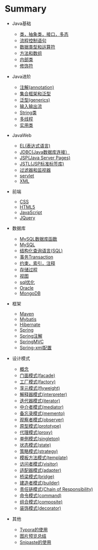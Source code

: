 # Summary



* Java基础
    * [类，抽象类，接口，多态](basic/class.md)
    * [流程控制语句](basic/controlStatement.md)
    * [数据类型和运算符](basic/datatype.md)
    * [方法和数组](basic/function.md)
    * [内部类](basic/innerClass.md)
    * [修饰符](basic/modifier.md)

* Java进阶
    * [注解(annotation)](advanced/annotation.md)
    * [集合框架和泛型](advanced/collection.md)
    * [泛型(generics)](advanced/generics.md)
    * [输入输出流](advanced/IO.md)
    * [String类](advanced/string.md)
    * [多线程](advanced/thread.md)
    * [实用类](advanced/usefulClass.md)

* JavaWeb
    * [EL(表达式语言)](javaWeb/ELexperssion.md)
    * [JDBC(Java数据库连接）](javaWeb/JDBC.md)
    * [JSP(Java Server Pages)](javaWeb/jsp.md)
    * [JSTL(JSP标准标签库)](javaWeb/JSTL.md)
    * [过滤器和监视器](javaWeb/Listener&Fiter.md)
    * [servlet](javaWeb/servlet.md)
    * [XML](javaWeb/xml.md)

* 前端
    * [CSS](front_end/CSS.md)
    * [HTML5](front_end/html.md)
    * [JavaScript](front_end/JavaScript.md)
    * [JQuery](front_end/JQuery.md)

* 数据库
    * [MySQL数据库函数](database/function.md)
    * [MySQL](database/MySQL.md)
    * [结构化查询语言(SQL)](database/SQL.md)
    * [事务Transaction](database/transaction.md)
    * [约束，索引，注释](database/constraint.md)
    * [存储过程](database/procedure.md)
    * [视图](database/view.md)
    * [sql优化](database/SQLoptimization.md)
    * [Oracle](database/Oracle.md)
    * [MongoDB](database/MongoDB.md)

* 框架
    * [Maven](framework/maven.md)
    * [Mybatis](framework/Mybatis.md)
    * [Hibernate](framework/Hibernate.md)
    * [Spring](framework/Spring.md)
    * [Spring注解](framework/springanno.md)
    * [SpringMVC](framework/SpringMVC.md)
    * [Spring-xml配置](framework/Springxml.md)
  
* 设计模式
    * [概念](DesignPatterns/designPatterns.md)
    * [门面模式(facade)](DesignPatterns/facade.md)
    * [工厂模式(factory)](DesignPatterns/factory.md)
    * [享元模式(flyweight)](DesignPatterns/flyweight.md)
    * [解释器模式(interpreter)](DesignPatterns/interpreter.md)
    * [迭代器模式(iterator)](DesignPatterns/iterator.md)
    * [中介者模式(mediator)](DesignPatterns/mediator.md)
    * [备忘录模式(memento)](DesignPatterns/memento.md)
    * [观察者模式(observer)](DesignPatterns/observer.md)
    * [原型模式(prototype)](DesignPatterns/prototype.md)
    * [代理模式(proxy)](DesignPatterns/proxy.md)
    * [单例模式(singleton)](DesignPatterns/singleton.md)
    * [状态模式(state)](DesignPatterns/state.md)
    * [策略模式(strategy)](DesignPatterns/strategy.md)
    * [模板方法模式(template)](DesignPatterns/template.md)
    * [访问者模式(visitor)](DesignPatterns/visitor.md)
    * [适配器模式(adapter)](DesignPatterns/adapter.md)
    * [桥梁模式(bridge)](DesignPatterns/bridge.md)
    * [建造者模式(builder)](DesignPatterns/builder.md)
    * [责任链模式(Chain of Responsibility)](DesignPatterns/chain.md)
    * [命令模式(command)](DesignPatterns/command.md)
    * [组合模式(composite)](DesignPatterns/composite.md)
    * [装饰模式(decorator)](DesignPatterns/decorator.md)

* 其他
    * [Typora的使用](Typora.md)
    * [图片预览总结](PreviewImg.md)
    * [Snipaste的使用](snipaste.md)